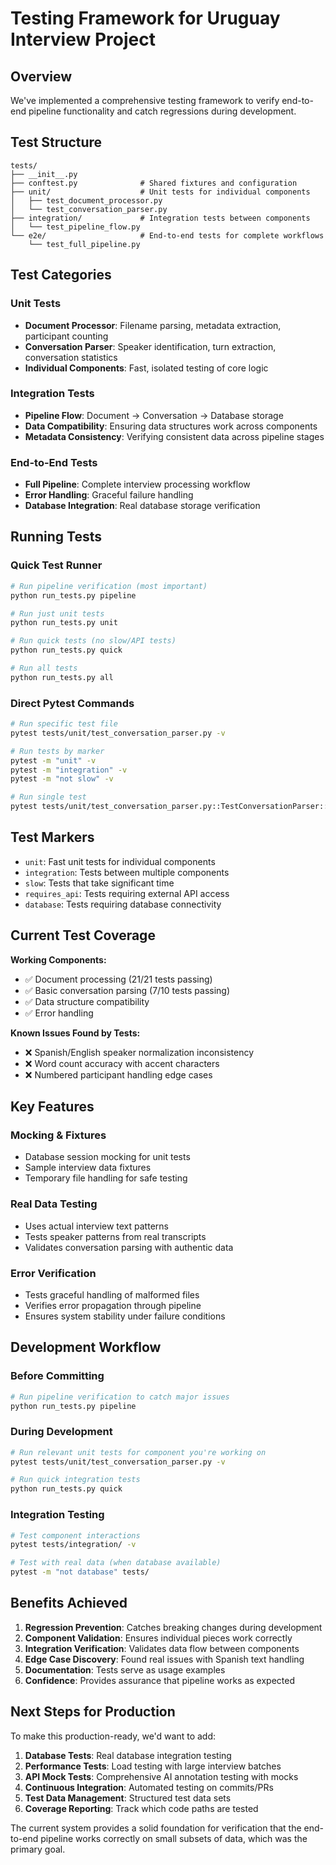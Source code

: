 # Testing Framework for Uruguay Interview Project

## Overview

We've implemented a comprehensive testing framework to verify end-to-end pipeline functionality and catch regressions during development.

## Test Structure

```
tests/
├── __init__.py
├── conftest.py              # Shared fixtures and configuration
├── unit/                    # Unit tests for individual components
│   ├── test_document_processor.py
│   └── test_conversation_parser.py
├── integration/             # Integration tests between components
│   └── test_pipeline_flow.py
└── e2e/                     # End-to-end tests for complete workflows
    └── test_full_pipeline.py
```

## Test Categories

### Unit Tests
- **Document Processor**: Filename parsing, metadata extraction, participant counting
- **Conversation Parser**: Speaker identification, turn extraction, conversation statistics
- **Individual Components**: Fast, isolated testing of core logic

### Integration Tests  
- **Pipeline Flow**: Document → Conversation → Database storage
- **Data Compatibility**: Ensuring data structures work across components
- **Metadata Consistency**: Verifying consistent data across pipeline stages

### End-to-End Tests
- **Full Pipeline**: Complete interview processing workflow
- **Error Handling**: Graceful failure handling
- **Database Integration**: Real database storage verification

## Running Tests

### Quick Test Runner
```bash
# Run pipeline verification (most important)
python run_tests.py pipeline

# Run just unit tests
python run_tests.py unit

# Run quick tests (no slow/API tests)
python run_tests.py quick

# Run all tests
python run_tests.py all
```

### Direct Pytest Commands
```bash
# Run specific test file
pytest tests/unit/test_conversation_parser.py -v

# Run tests by marker
pytest -m "unit" -v
pytest -m "integration" -v
pytest -m "not slow" -v

# Run single test
pytest tests/unit/test_conversation_parser.py::TestConversationParser::test_parse_basic_conversation -v
```

## Test Markers

- `unit`: Fast unit tests for individual components
- `integration`: Tests between multiple components
- `slow`: Tests that take significant time
- `requires_api`: Tests requiring external API access
- `database`: Tests requiring database connectivity

## Current Test Coverage

**Working Components:**
- ✅ Document processing (21/21 tests passing)
- ✅ Basic conversation parsing (7/10 tests passing)
- ✅ Data structure compatibility
- ✅ Error handling

**Known Issues Found by Tests:**
- ❌ Spanish/English speaker normalization inconsistency  
- ❌ Word count accuracy with accent characters
- ❌ Numbered participant handling edge cases

## Key Features

### Mocking & Fixtures
- Database session mocking for unit tests
- Sample interview data fixtures
- Temporary file handling for safe testing

### Real Data Testing
- Uses actual interview text patterns
- Tests speaker patterns from real transcripts
- Validates conversation parsing with authentic data

### Error Verification
- Tests graceful handling of malformed files
- Verifies error propagation through pipeline
- Ensures system stability under failure conditions

## Development Workflow

### Before Committing
```bash
# Run pipeline verification to catch major issues
python run_tests.py pipeline
```

### During Development
```bash
# Run relevant unit tests for component you're working on
pytest tests/unit/test_conversation_parser.py -v

# Run quick integration tests
python run_tests.py quick
```

### Integration Testing
```bash
# Test component interactions
pytest tests/integration/ -v

# Test with real data (when database available)
pytest -m "not database" tests/
```

## Benefits Achieved

1. **Regression Prevention**: Catches breaking changes during development
2. **Component Validation**: Ensures individual pieces work correctly
3. **Integration Verification**: Validates data flow between components
4. **Edge Case Discovery**: Found real issues with Spanish text handling
5. **Documentation**: Tests serve as usage examples
6. **Confidence**: Provides assurance that pipeline works as expected

## Next Steps for Production

To make this production-ready, we'd want to add:

1. **Database Tests**: Real database integration testing
2. **Performance Tests**: Load testing with large interview batches  
3. **API Mock Tests**: Comprehensive AI annotation testing with mocks
4. **Continuous Integration**: Automated testing on commits/PRs
5. **Test Data Management**: Structured test data sets
6. **Coverage Reporting**: Track which code paths are tested

The current system provides a solid foundation for verification that the end-to-end pipeline works correctly on small subsets of data, which was the primary goal.